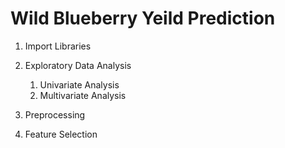# Wild Blueberry Yeild Prediction

1. Import Libraries

2. Exploratory Data Analysis
    1. Univariate Analysis
    2. Multivariate Analysis

3. Preprocessing

4. Feature Selection
